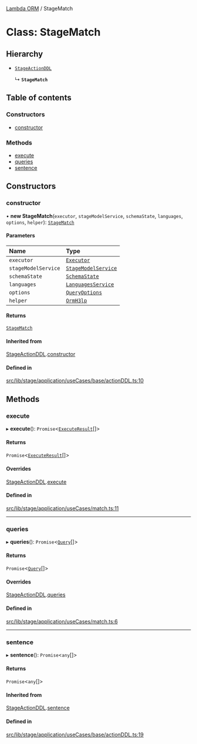 [Lambda ORM](../README.md) / StageMatch

# Class: StageMatch

## Hierarchy

- [`StageActionDDL`](StageActionDDL.md)

  ↳ **`StageMatch`**

## Table of contents

### Constructors

- [constructor](StageMatch.md#constructor)

### Methods

- [execute](StageMatch.md#execute)
- [queries](StageMatch.md#queries)
- [sentence](StageMatch.md#sentence)

## Constructors

### constructor

• **new StageMatch**(`executor`, `stageModelService`, `schemaState`, `languages`, `options`, `helper`): [`StageMatch`](StageMatch.md)

#### Parameters

| Name | Type |
| :------ | :------ |
| `executor` | [`Executor`](../interfaces/Executor.md) |
| `stageModelService` | [`StageModelService`](StageModelService.md) |
| `schemaState` | [`SchemaState`](SchemaState.md) |
| `languages` | [`LanguagesService`](LanguagesService.md) |
| `options` | [`QueryOptions`](../interfaces/QueryOptions.md) |
| `helper` | [`OrmH3lp`](OrmH3lp.md) |

#### Returns

[`StageMatch`](StageMatch.md)

#### Inherited from

[StageActionDDL](StageActionDDL.md).[constructor](StageActionDDL.md#constructor)

#### Defined in

[src/lib/stage/application/useCases/base/actionDDL.ts:10](https://github.com/lambda-orm/lambdaorm/blob/326b72e7/src/lib/stage/application/useCases/base/actionDDL.ts#L10)

## Methods

### execute

▸ **execute**(): `Promise`\<[`ExecuteResult`](../interfaces/ExecuteResult.md)[]\>

#### Returns

`Promise`\<[`ExecuteResult`](../interfaces/ExecuteResult.md)[]\>

#### Overrides

[StageActionDDL](StageActionDDL.md).[execute](StageActionDDL.md#execute)

#### Defined in

[src/lib/stage/application/useCases/match.ts:11](https://github.com/lambda-orm/lambdaorm/blob/326b72e7/src/lib/stage/application/useCases/match.ts#L11)

___

### queries

▸ **queries**(): `Promise`\<[`Query`](Query.md)[]\>

#### Returns

`Promise`\<[`Query`](Query.md)[]\>

#### Overrides

[StageActionDDL](StageActionDDL.md).[queries](StageActionDDL.md#queries)

#### Defined in

[src/lib/stage/application/useCases/match.ts:6](https://github.com/lambda-orm/lambdaorm/blob/326b72e7/src/lib/stage/application/useCases/match.ts#L6)

___

### sentence

▸ **sentence**(): `Promise`\<`any`[]\>

#### Returns

`Promise`\<`any`[]\>

#### Inherited from

[StageActionDDL](StageActionDDL.md).[sentence](StageActionDDL.md#sentence)

#### Defined in

[src/lib/stage/application/useCases/base/actionDDL.ts:19](https://github.com/lambda-orm/lambdaorm/blob/326b72e7/src/lib/stage/application/useCases/base/actionDDL.ts#L19)

